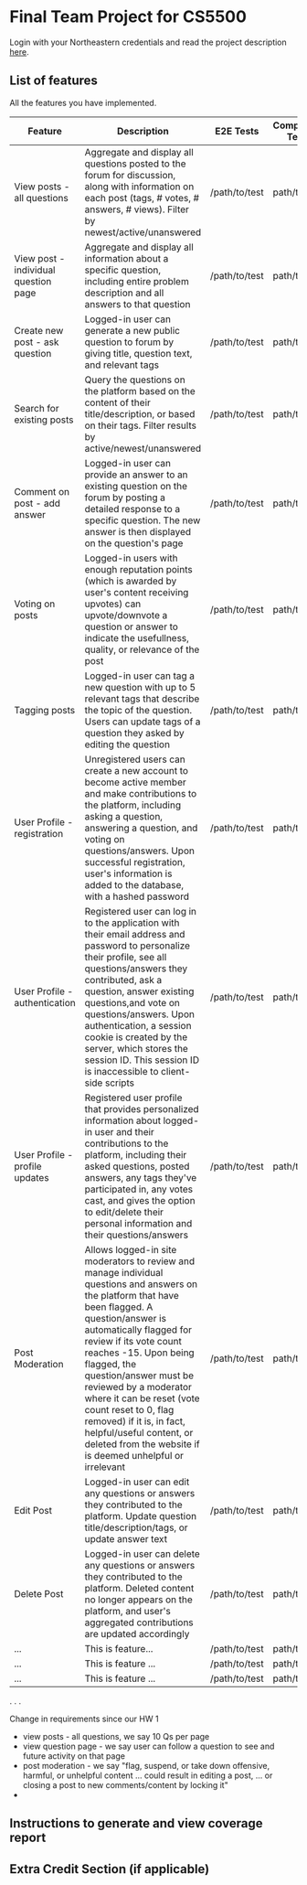 # Final Team Project for CS5500

Login with your Northeastern credentials and read the project description [here](https://northeastern-my.sharepoint.com/:w:/g/personal/j_mitra_northeastern_edu/ETUqq9jqZolOr0U4v-gexHkBbCTAoYgTx7cUc34ds2wrTA?e=URQpeI).

## List of features

All the features you have implemented. 

| Feature   | Description     | E2E Tests      | Component Tests | Jest Tests     |
|-----------|-----------------|----------------|-----------------|----------------|
| View posts - all questions | Aggregate and display all questions posted to the forum for discussion, along with information on each post (tags, # votes, # answers, # views). Filter by newest/active/unanswered | /path/to/test | path/to/test    | path/to/test   |
| View post - individual question page | Aggregate and display all information about a specific question, including entire problem description and all answers to that question | /path/to/test | path/to/test    | path/to/test   |
| Create new post - ask question | Logged-in user can generate a new public question to forum by giving title, question text, and relevant tags | /path/to/test | path/to/test    | path/to/test   |
| Search for existing posts | Query the questions on the platform based on the content of their title/description, or based on their tags. Filter results by active/newest/unanswered | /path/to/test | path/to/test    | path/to/test   |
| Comment on post - add answer | Logged-in user can provide an answer to an existing question on the forum by posting a detailed response to a specific question. The new answer is then displayed on the question's page | /path/to/test | path/to/test    | path/to/test   |
| Voting on posts | Logged-in users with enough reputation points (which is awarded by user's content receiving upvotes) can upvote/downvote a question or answer to indicate the usefullness, quality, or relevance of the post | /path/to/test | path/to/test    | path/to/test   |
| Tagging posts | Logged-in user can tag a new question with up to 5 relevant tags that describe the topic of the question. Users can update tags of a question they asked by editing the question | /path/to/test | path/to/test    | path/to/test   |
| User Profile - registration | Unregistered users can create a new account to become active member and make contributions to the platform, including asking a question, answering a question, and voting on questions/answers. Upon successful registration, user's information is added to the database, with a hashed password | /path/to/test | path/to/test    | path/to/test   |
| User Profile - authentication | Registered user can log in to the application with their email address and password to personalize their profile, see all questions/answers they contributed, ask a question, answer existing questions,and vote on questions/answers. Upon authentication, a session cookie is created by the server, which stores the session ID. This session ID is inaccessible to client-side scripts | /path/to/test | path/to/test    | path/to/test   |
| User Profile - profile updates | Registered user profile that provides personalized information about logged-in user and their contributions to the platform, including their asked questions, posted answers, any tags they've participated in, any votes cast, and gives the option to edit/delete their personal information and their questions/answers | /path/to/test | path/to/test    | path/to/test   |
| Post Moderation | Allows logged-in site moderators to review and manage individual questions and answers on the platform that have been flagged. A question/answer is automatically flagged for review if its vote count reaches -15. Upon being flagged, the question/answer must be reviewed by a moderator where it can be reset (vote count reset to 0, flag removed) if it is, in fact, helpful/useful content, or deleted from the website if is deemed unhelpful or irrelevant | /path/to/test | path/to/test    | path/to/test   |
| Edit Post | Logged-in user can edit any questions or answers they contributed to the platform. Update question title/description/tags, or update answer text | /path/to/test | path/to/test    | path/to/test   |
| Delete Post | Logged-in user can delete any questions or answers they contributed to the platform. Deleted content no longer appears on the platform, and user's aggregated contributions are updated accordingly | /path/to/test | path/to/test    | path/to/test   |
| ... | This is feature... | /path/to/test | path/to/test    | path/to/test   |
| ... | This is feature ... | /path/to/test | path/to/test    | path/to/test   |
| ... | This is feature ... | /path/to/test | path/to/test    | path/to/test   |

. . .

Change in requirements since our HW 1 
- view posts - all questions, we say 10 Qs per page
- view question page - we say user can follow a question to see and future activity on that page
- post moderation - we say "flag, suspend, or take down offensive, harmful, or unhelpful content ... could result in editing a post, ... or closing a post to new comments/content by locking it"
- 

## Instructions to generate and view coverage report 

## Extra Credit Section (if applicable)